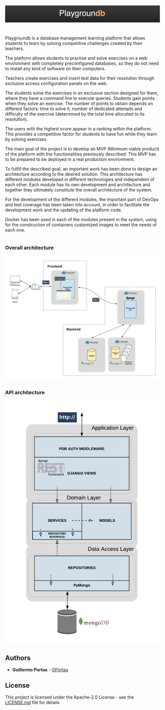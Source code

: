 ![N|Solid](https://raw.githubusercontent.com/GPortas/Playgroundb/master/doc/logo.png)
#
Playgroundb is a database management learning platform that allows students to learn by solving competitive challenges created by their teachers.

The platform allows students to practise and solve exercises on a web environment with completely preconfigured databases, so they do not need to install any kind of software on their computers.

Teachers create exercises and insert test data for their resolution through exclusive access configuration panels on the web.

The students solve the exercises in an exclusive section designed for them, where they have a command line to execute queries. Students gain points when they solve an exercise. The number of points to obtain depends on different factors: time to solve it, number of dedicated attempts and difficulty of the exercise (determined by the total time allocated to its resolution).

The users with the highest score appear in a ranking within the platform. This provides a competitive factor for students to have fun while they learn by solving exercises.

The main goal of the project is to develop an MVP (Minimum viable product) of the platform with the functionalities previously described. This MVP has to be prepared to be deployed in a real production environment.

To fulfill the described goal, an important work has been done to design an architecture according to the desired solution. This architecture has different modules developed in different technologies and independent of each other. Each module has its own development and architecture and together they ultimately constitute the overall architecture of the system.

For the development of the different modules, the important part of DevOps and test coverage has been taken into account, in order to facilitate the development work and the updating of the platform code.

Docker has been used in each of the modules present in the system, using for the construction of containers customized images to meet the needs of each one.
#
### Overall architecture

![N|Solid](https://raw.githubusercontent.com/GPortas/Playgroundb/master/doc/diagram1.png)

### API architecture

![N|Solid](https://raw.githubusercontent.com/GPortas/Playgroundb/master/doc/diagram2.png)

## Authors

* **Guillermo Portas** - [GPortas](https://github.com/gportas)

## License

This project is licensed under the Apache-2.0 License - see the [LICENSE.md](https://github.com/GPortas/Playgroundb/blob/master/LICENSE) file for details
